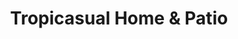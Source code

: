 ---
title: "Tropicasual Home & Patio"
url: /west-melbourne/tropicasual-home-and-patio/
shop: furniture
---